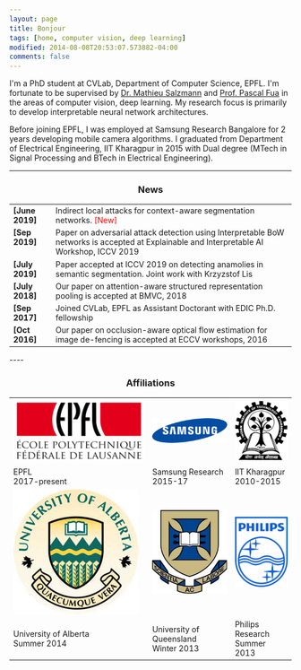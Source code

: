 ```yaml
---
layout: page
title: Bonjour
tags: [home, computer vision, deep learning]
modified: 2014-08-08T20:53:07.573882-04:00
comments: false
---
```


I'm a PhD student at CVLab, Department of Computer Science, EPFL. I'm fortunate to be supervised by [Dr. Mathieu Salzmann](https://people.epfl.ch/cgi-bin/people?id=119864&op=bio&lang=en&cvlang=en) and [Prof. Pascal Fua](https://people.epfl.ch/pascal.fua/bio?lang=en) in the areas of computer vision, deep learning. My research focus is primarily to develop interpretable neural network architectures.


Before joining EPFL, I was employed at Samsung Research Bangalore for 2 years developing mobile camera algorithms. I graduated from Department of Electrical Engineering, IIT Kharagpur in 2015 with Dual degree (MTech in Signal Processing and BTech in Electrical Engineering).   




----

<h3 align="center">News</h3>
<table class='news-table'>
    <col width="15%">
    <col width="85%">
    <tr>
        <td valign="top"><strong>[June 2019]</strong></td>
        <td>  Indirect local attacks for context-aware segmentation networks. <span style="color:red">[New]</span>
        </td>
    </tr>
     <tr>
        <td valign="top"><strong>[Sep 2019]</strong></td>
        <td> Paper on adversarial attack detection using Interpretable BoW networks is accepted at Explainable and Interpretable AI Workshop, ICCV 2019
        </td>
    </tr>
     <tr>
        <td valign="top"><strong>[July 2019]</strong></td>
        <td> Paper accepted at ICCV 2019 on detecting anamolies in semantic segmentation. Joint work with Krzyzstof Lis
        </td>
    </tr>
    <tr>
        <td valign="top"><strong>[July 2018]</strong></td>
        <td> Our paper on attention-aware structured representation pooling is accepted at BMVC, 2018
        </td>
    </tr>
    <tr>
        <td valign="top"><strong>[Sep 2017]</strong></td>
        <td>Joined CVLab, EPFL as Assistant Doctorant with EDIC Ph.D. fellowship  </td>
    </tr>
    <tr>
        <td valign="top"><strong>[Oct 2016]</strong></td>
        <td> Our paper on occlusion-aware optical flow estimation for image de-fencing is accepted at ECCV workshops, 2016
        </td>
    </tr>
</table>
----


<h3 align="center">Affiliations</h3>
<table align="center" class='affl-pic'>
    <tr>
        <td>
            <a href="https://www.epfl.ch/schools/ic//">
            <img src="/images/epfl_logo.png"></a>
        </td>
         <td>
            <a href="https://research.samsung.com//">
            <img src="/images/samsung_logo.png"></a>
        </td>
        <td>
            <a href="http://www.iitkgp.ac.in//">
            <img src="/images/kgp_logo.png"></a>
        </td>   
    <tr>
    <tr>
        <td>EPFL<br>2017-present</td>
        <td>Samsung Research<br>2015-17</td>
        <td>IIT Kharagpur<br>2010-2015</td>
    </tr>
    </tr>   
        <td>
            <a href="https://www.ualberta.ca/computing-science/">
            <img src="/images/UA_logo.jpeg"></a>
        </td>
        <td>
            <a href="https://cai.centre.uq.edu.au//">
            <img src="/images/UQ_logo.jpeg"></a>
        </td>
        <td>
            <a href="https://www.philips.com/a-w/research/home.html/">
            <img src="/images/philips.png"></a>
        </td>
    </tr>
    <tr>       
        <td>University of Alberta<br>Summer 2014</td>
        <td>University of Queensland<br>Winter 2013</td>
        <td>Philips Research<br>Summer 2013</td>
    </tr>
</table>
